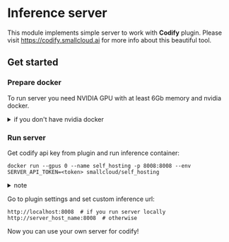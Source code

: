 # Inference server

This module implements simple server to work with **Codify** plugin.
Please visit https://codify.smallcloud.ai for more info about this beautiful tool.

## Get started

### Prepare docker

To run server you need NVIDIA GPU with at least 6Gb memory and nvidia docker.

<details>
<summary> if you don't have nvidia docker </summary>

First you need to install nvidia driver to your system. We tested image with driver listed below:
```bash
wget https://download.nvidia.com/XFree86/Linux-x86_64/510.85.02/NVIDIA-Linux-x86_64-510.85.02.run
```

To install nvidia docker please follow instruction below:
```shell
https://docs.nvidia.com/datacenter/cloud-native/container-toolkit/install-guide.html
```

Add your user to docker group to run docker without sudo:
```bash
sudo usermod -aG docker <your user>
```

</details>

### Run server

Get codify api key from plugin and run inference container:
```shell
docker run --gpus 0 --name self_hosting -p 8008:8008 --env SERVER_API_TOKEN=<token> smallcloud/self_hosting
```

<details>
<summary> note </summary>

Next time you can start in with following command:
```shell
docker start -i self_hosting
```

</details>

Go to plugin settings and set custom inference url:
```shell
http://localhost:8008  # if you run server locally
http://server_host_name:8008  # otherwise
```

Now you can use your own server for codify!